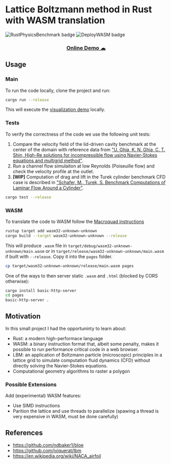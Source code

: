 
# Lattice Boltzmann method in Rust with WASM translation
![RustPhysicsBenchmark badge](https://github.com/MatteoCaldana/rust-lbm/workflows/RustPhysicsBenchmark/badge.svg)
![DeployWASM badge](https://github.com/MatteoCaldana/rust-lbm/workflows/DeployWASM/badge.svg)

<h3 align="center">
	<a href="https://matteocaldana.github.io/rust-lbm/">
		Online Demo ☁
	</a>
</h2>


## Usage

### Main
To run the code locally, clone the project and run:
```bash
cargo run --release
```

This will execute the [visualization demo](./src/bin/main.rs) locally.

### Tests
To verify the correctness of the code we use the following unit tests:
1. Compare the velocity field of the lid-driven cavity benchmark at the center of the domain with reference data from ["U. Ghia, K. N. Ghia, C. T. Shin, High-Re solutions for incompressible flow using Navier-Stokes equations and multigrid method"](https://www.sciencedirect.com/science/article/pii/0021999182900584).
2. Run a channel flow simulaiton at low Reynolds (Poiseuille flow) and check the velocity profile at the outlet.
3. **[WIP]** Computation of drag and lift in the Turek cylinder benchmark CFD case is described in ["Schafer, M., Turek, S. Benchmark Computations of Laminar Flow Around a Cylinder"](https://link.springer.com/chapter/10.1007/978-3-322-89849-4_39).

```bash
cargo test --release
```

### WASM
To translate the code to WASM follow the [Macroquad instructions](https://github.com/not-fl3/macroquad#wasm)
```bash
rustup target add wasm32-unknown-unknown
cargo build --target wasm32-unknown-unknown --release
```
This will produce `.wasm` file in `target/debug/wasm32-unknown-unknown/main.wasm` or in `target/release/wasm32-unknown-unknown/main.wasm` if built with `--release`. Copy it into the `pages` folder.
```bash
cp target/wasm32-unknown-unknown/release/main.wasm pages
```
One of the ways to then server static `.wasm` and `.html` (blocked by CORS otherwise):
```bash
cargo install basic-http-server
cd pages
basic-http-server .
```

## Motivation

In this small project I had the opportuninty to learn about:
* Rust: a modern high-performace language
* WASM: a binary instruction format that, albeit some penalty, makes it possible to run performance critical code in a web browser.
* LBM: an application of Boltzmann particle (microscopic) principles in a lattice grid to simulate computation fluid dynamics (CFD) without directly solving the Navier-Stokes equations.
* Computational geometry algorithms to raster a polygon

### Possible Extensions
Add (experimental) WASM features:
* Use SIMD instructions
* Parition the lattice and use threads to parallelize (spawing a thread is very expensive in WASM, must be done carefully)

## References
* https://github.com/ndbaker1/bloe
* https://github.com/jviquerat/lbm
* https://en.wikipedia.org/wiki/NACA_airfoil